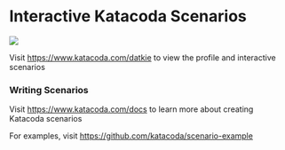 # Interactive Katacoda Scenarios

[![](http://shields.katacoda.com/katacoda/datkie/count.svg)](https://www.katacoda.com/datkie "Get your profile on Katacoda.com")

Visit https://www.katacoda.com/datkie to view the profile and interactive scenarios

### Writing Scenarios
Visit https://www.katacoda.com/docs to learn more about creating Katacoda scenarios

For examples, visit https://github.com/katacoda/scenario-example
